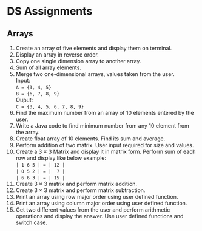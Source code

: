 # DS Assignments

## Arrays

1. Create an array of five elements and display them on terminal.
2. Display an array in reverse order.
3. Copy one single dimension array to another array.
4. Sum of all array elements.
5. Merge two one-dimensional arrays, values taken from the user. <br>
Input:<br>
`A = {3, 4, 5}` <br>
`B = {6, 7, 8, 9}` <br>
Ouput:<br>
`C = {3, 4, 5, 6, 7, 8, 9}` <br>
6. Find the maximum number from an array of 10 elements entered by the user.
7. Write a Java code to find minimum number from any 10 element from the array.
8. Create float array of 10 elements. Find its sum and average.
9. Perform addition of two matrix. User input required for size and values.
10. Create a 3 × 3 Matrix and display it in matrix form. Perform sum of each row and display like below example:<br>
`| 1 6 5 | = | 12 |`<br>
`| 0 5 2 | = |  7 |`<br>
`| 6 6 3 | = | 15 |`<br>
11. Create 3 × 3 matrix and perform matrix addition.
12. Create 3 × 3 matrix and perform matrix subtraction.
13. Print an array using row major order using user defined function.
14. Print an array using column major order using user defined function.
15. Get two different values from the user and perform arithmetic operations and display the answer. Use user defined functions and switch case.
